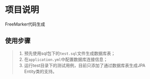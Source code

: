 # 项目说明

FreeMarker代码生成

## 使用步骤

 >1. 预先使用sql包下的`test.sql`文件生成数据库表；
 >2. 在`application.yml`中配置数据库连接信息；
 >3. 运行test目录下的测试用例，目前只添加了通过数据库表生成JPA Entity类的支持。
